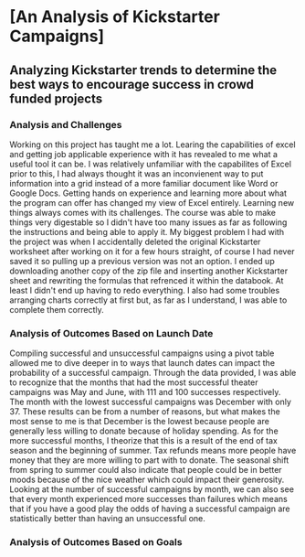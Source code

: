 # [An Analysis of Kickstarter Campaigns]
## Analyzing Kickstarter trends to determine the best ways to encourage success in crowd funded projects
### Analysis and Challenges
  Working on this project has taught me a lot. Learing the capabilities of excel and getting job applicable experience with it has revealed to me what a useful tool it can be. I was relatively unfamiliar with the capabilites of Excel prior to this, I had always thought it was an inconvienent way to put information into a grid instead of a more familiar document like Word or Google Docs. Getting hands on experience and learning more about what the program can offer has changed my view of Excel entirely. Learning new things always comes with its challenges. The course was able to make things very digestable so I didn't have too many issues as far as following the instructions and being able to apply it. My biggest problem I had with the project was when I accidentally deleted the original Kickstarter worksheet after working on it for a few hours straight, of course I had never saved it so pulling up a previous version was not an option. I ended up downloading another copy of the zip file and inserting another Kickstarter sheet and rewriting the formulas that refrenced it within the databook. At least I didn't end up having to redo everything. I also had some troubles arranging charts correctly at first but, as far as I understand, I was able to complete them correctly.
### Analysis of Outcomes Based on Launch Date
  Compiling successful and unsuccessful campaigns using a pivot table allowed me to dive deeper in to ways that launch dates can impact the probability of a successful campaign. Through the data provided, I was able to recognize that the months that had the most successful theater campaigns was May and June, with 111 and 100 successes respectively. The month with the lowest successful campaigns was December with only 37. These results can be from a number of reasons, but what makes the most sense to me is that December is the lowest because people are generally less willing to donate because of holiday spending. As for the more successful months, I theorize that this is a result of the end of tax season and the beginning of summer. Tax refunds means more people have money that they are more willing to part with to donate. The seasonal shift from spring to summer could also indicate that people could be in better moods because of the nice weather which could impact their generosity. Looking at the number of successful campaigns by month, we can also see that every month experienced more successes than failures which means that if you have a good play the odds of having a successful campaign are statistically better than having an unsuccessful one. 
  
### Analysis of Outcomes Based on Goals

